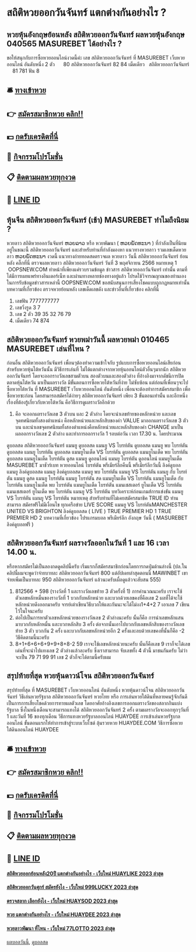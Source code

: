 # สถิติหวยออกวันจันทร์ แตกต่างกันอย่างไร ?
## หวยหุ้นอังกฤษย้อนหลัง สถิติหวยออกวันจันทร์ ผลหวยหุ้นอังกฤษ 040565 MASUREBET ได้อย่างไร ?
ขอให้สนุกกับการซื้อหวยออนไลน์งวดนี้ค่ะ
เลข สถิติหวยออกวันจันทร์ ที่ MASUREBET เว็บหวยออนไลน์ อันดับหนึ่ง 2 ตัว      80 สถิติหวยออกวันจันทร์ 82 84
เม็ดเดียว   สถิติหวยออกวันจันทร์     81 781
ฟัน 8

## 🛎 [ทางเข้าหวย](https://bit.ly/3BG5bNw)
## 👉 [สมัครสมาชิกหวย คลิก!!](https://bit.ly/3BG5bNw)
## 💵 [กดรับเครดิตที่นี่](https://bit.ly/3C3mvgS)
## 👑 [กิจกรรมโปรโมชั่น](https://bit.ly/3C3mvgS)
## 📋 [ติดตามผลหวยทุกงวด](https://bit.ly/3C3mvgS)
## 📱 [LINE ID](https://bit.ly/3C3mvgS)

## หุ้นจีน สถิติหวยออกวันจันทร์ (เช้า) MASUREBET ทำไมถึงนิยม ?
หวยลาว สถิติหวยออกวันจันทร์ ຫວຍລາວ หรือ หวยพัฒนา ( ຫວຍພັດທະນາ ) ที่กำลังเป็นที่นิยมอยู่ในขณะนี้ สถิติหวยออกวันจันทร์ และสำหรับท่านที่กำลังมองหา แนวทางหวยลาว รวมเลขเด็ดหวยลาว ຫວຍພັດທະນາ งวดนี้
 แนวทางถ่ายทอดสดตรวจผล หวยลาว วันนี้ สถิติหวยออกวันจันทร์ ย้อนหลัง คลิ๊กที่นี่ 
ตรวจผลหวยลาว สถิติหวยออกวันจันทร์ วันที่ 3 พฤศจิกายน 2566
หมายเหตุ 1  OOPSNEW.COM ทำหน้าที่เพียงแค่รวบรวมข้อมูล ข่าวสาร สถิติหวยออกวันจันทร์ เท่านั้น ตามที่ได้มีการเผยแพร่ทางอินเตอร์เน็ท และผ่านทางหลายช่องทางอยู่แล้ว โปรดใช้วิจารณญาณของท่านเอง ในการรับข้อมูลข่าวสารเหล่านี้ OOPSNEW.COM ขอสนับสนุนการเสี่ยงโชคแบบถูกกฎหมายเท่านั้น
บทความที่เกี่ยวข้อง
ตรวจหวยย้อนหลัง เลขเด็ดเลขดัง และข่าวอื่นที่เกี่ยวข้อง คลิกที่นี่
1. เลขฟัน 7777777777
2. เลขวิ่งรูด 3 7
3. เลข 2 ตัว 39 35 32 76 79
4. เม็ดเดียว 74 874

## สถิติหวยออกวันจันทร์ หวยพม่าวันนี้ ผลหวยพม่า 010465 MASUREBET เล่นที่ไหน ?
ก่อนอื่น สถิติหวยออกวันจันทร์ เพื่อนๆต้องทำความเข้าใจกับ รูปแบบการซื้อหวยออนไลน์เสียก่อน
สำหรับหวยหุ้นไต้หวันนั้น มีวิธีการเล่นที่ ไม่ได้แตกต่างจากหวยหุ้นออนไลน์ตัวอื่นๆมากนัก สถิติหวยออกวันจันทร์ โดยจะออกรางวัลเลขสามตัวบน สองตัวบนและสองตัวล่าง ที่อ้างอิงมาจากดัชนีการปิดตลาดหุ้นไต้หวัน มาเป็นผลรางวัล มีขั้นตอนการซื้อหวยไต้หวันที่ง่าย ไม่ซับซ้อน แต่ก่อนที่เพื่อนๆจะไปซื้อหวยไต้หวัน ที่ MASUREBET เว็บหวยออนไลน์ อันดับหนึ่ง เพื่อนจะต้องทำการสมัครสมาชิก เพื่อซื้อหวยซะก่อน โดยสามารถสมัครได้ง่ายๆ สถิติหวยออกวันจันทร์ เพียง 3 ขั้นตอนเท่านั้น และอีกหนึ่งเรื่องที่ต้องรู้เกี่ยวกับหวยไต้หวัน คือวิธีการดูผลรางวัลอีกด้วย
1. คือ จะออกผลรางวัลเลข 3 ตัวบน และ 2 ตัวล่าง โดยจะนำเลขท้ายของหลักหน่วย และเลขจุดทศนิยมทั้งสองตำแหน่ง คือหลักหน่วยและหลักสิบของค่า VALUE มาออกผลรางวัลเลข 3 ตัวบน และนำเลขจุดทศนิยมทั้งสองตำแหน่งคือหลักหน่วยและหลักสิบของค่า CHANGE มาเป็นผลออกรางวัลเลข 2 ตัวล่าง และทำการออกรางวัล 1 รอบต่อวัน เวลา 17.30 น. โดยประมาณ

ดูบอลสด สถิติหวยออกวันจันทร์ แมนยู ดูบอลสด แมนยู VS ไบรท์ตัน ดูบอลสด แมนยู พบ ไบรท์ตัน ดูบอลสด แมนยู ไบรท์ตัน ดูบอลสด แมนยูไนเต็ด VS ไบรท์ตัน ดูบอลสด แมนยูไนเต็ด พบ ไบรท์ตัน ดูบอลสด แมนยูไนเต็ด ไบรท์ตัน ดูสด แมนยู ดูออนไลน์ แมนยู ไบรท์ตัน ดูออนไลน์ แมนยูไนเต็ด MASUREBET มาชัวร์เบท หวยออนไลน์ ไบรท์ตัน พรีเมียร์ลีกคืนนี้ พรีเมียร์ลีกวันนี้ ลิงค์ดูบอล แมนยู ลิงค์ดูบอลสด แมนยู ลิงค์ดูบอลสด แมนยู พบ ไบรท์ตัน แมนยู VS ไบรท์ตัน แมนยู กับ ไบรท์ตัน แมนยู ดูสด แมนยู ไบรท์ตัน แมนยู ไบรท์ตัน สด แมนยูไนเต็ด VS ไบรท์ตัน แมนยูไนเต็ด กับ ไบรท์ตัน แมนยูไนเต็ด พบ ไบรท์ตัน แมนยูไนเต็ด ไบรท์ตัน แมนเชสเตอร์ ยูไนเต็ด VS ไบรท์ตัน แมนเชสเตอร์ ยูไนเต็ด พบ ไบรท์ตัน
แมนยู VS ไบรท์ตัน
บทวิเคราะห์ก่อนเกมส์การแข่งขัน แมนยู VS ไบรท์ตัน
แมนยู VS ไบรท์ตัน
หมายเหตุ สำหรับท่านที่ไม่เคยสมัครสมาชิค TRUE ID ท่านสามารถ สมัครฟรีไม่มีเงื่อนไข ทุกเครือข่าย
LIVE SCORE แมนยู VS ไบรท์ตันMANCHESTER UNITED VS BRIGHTON
ลิงค์ดูบอลสด ( LIVE )
 TRUE PREMIER HD 1 
 TRUE PREMIER HD 2 
บทความที่เกี่ยวข้อง
โปรแกรมบอล พรีเมียร์ลีก อังกฤษ วันนี้ ( MASUREBET ลิงค์ดูบอลฟรี )

## สถิติหวยออกวันจันทร์ ผลรางวัลออกในวันที่ 1 และ 16 เวลา 14.00 น.
หรือหากสมัครไม่เป็นลองกดดูคลิปนี้ครับ
เริ่มแรกก็สมัครสมาชิกก่อนโดยการกดปุ่มด้านล่างนี้
(ปล.ในคลิปนี้ผมจะพูดว่าจ่ายบาทละ สถิติหวยออกวันจันทร์ 800 แต่อัปเดทล่าสุดตอนนี้ MAWINBET เขาจ่ายเพิ่มเป็นบาทละ 950 สถิติหวยออกวันจันทร์ แล้วนะครับเผื่อดูแล้วจะสับสน 555)
1. 812566 + 598 (รางวัลที่ 1 และรางวัลเลขท้าย 3 ตัวครั้งที่ 1) การคำนวณนะครับ เราจะใช้ตัวเลขหลักหมื่นของรางวัลที่ 1 บวกกับหลักหน่วย และบวกด้วยเลขคงที่คือเลข 2 ผลที่ได้จะใช้หลักหน่วยดึงออกมาครับ จารย์เต่าเขียนวิธีบวกให้และกันนะจะได้ไม่งง1+4+2 7 เอาเลข 7 เขียนไว้ในใจนะครับ
2. ต่อไปเป็นการหาตัวเลขหลักหน่วยของรางวัลเลข 2 ตัวล่างนะครับ นั้นก็คือ การนำเลขหลักแสนมาบวกกับหลักหมื่น และบวกหลักสิบ 3 ครั้ง ต่อจากนั้นเอาไปบวกกับเลขหลักสิบของรางวัลเลขท้าย 3 ตัว บวกกัน 2 ครั้ง และบวกกับเลขหลักหน่วยอีก 2 ครั้งและลบด้วยเลขคงที่นั้นก็คือ -2 วิธีคิดตามนี้นะครับ
3. 8+1+6+6+6+9+9+8+8-2 59 เราจะใช้เลขหลักหน่วยนะครับ นั้นก็คือเลข 9 เราก็จะได้เลขเด่นที่จะนำไปแทงเลข 2 ตัวล่างแล้วละครับ ซึ่งเราสามารถ จับเลขทั้ง 4 ตัวนี้ มาชนกันครับ ไม่ว่าจะเป็น 79 71 99 91 เลข 2 ตัวก็จะได้ตามนี้ครับผม

## สรุปท้ายที่สุด หวยหุ้นดาวน์โจน สถิติหวยออกวันจันทร์
สรุปท้ายที่สุด ที่ MASUREBET เว็บหวยออนไลน์ อันดับหนึ่ง หวยหุ้นดาวน์โจน สถิติหวยออกวันจันทร์ วิธีเล่นหวยรัฐบาล สถิติหวยออกวันจันทร์ หวยไทย หรือ การเล่นหวยใต้ดินที่หลายคนรู้จักกันดี เป็นการการเสี่ยงโชคด้วยการทายผลตัวเลข โดยอาศัยอ้างอิงเลขการออกผลรางวัลของสลากกินแบ่งรัฐบาล ซึ่งในหนึ่งเดือนจะสามารถแทงได้ สถิติหวยออกวันจันทร์ 2 ครั้ง ตามผลรางวัลจะออกทุกๆวันที่ 1 และวันที่ 16 ของทุกเดือน
วิธีการแทงหวยรัฐบาลออนไลน์ HUAYDEE
การเข้าเล่นหวยรัฐบาลออนไลน์ ขั้นตอนแรกให้ทำการเข้าสู่ระบบเว็บไซต์ ลุ้นรวยหวย HUAYDEE.COM
วิธีการซื้อหวยใต้ดินออนไลน์ HUAYDEE

## 🛎 [ทางเข้าหวย](https://bit.ly/3BG5bNw)
## 👉 [สมัครสมาชิกหวย คลิก!!](https://bit.ly/3BG5bNw)
## 💵 [กดรับเครดิตที่นี่](https://bit.ly/3C3mvgS)
## 👑 [กิจกรรมโปรโมชั่น](https://bit.ly/3C3mvgS)
## 📋 [ติดตามผลหวยทุกงวด](https://bit.ly/3C3mvgS)
## 📱 [LINE ID](https://bit.ly/3C3mvgS)

#### [สถิติหวยออกย้อนหลัง20ปี แตกต่างกันอย่างไร - เว็บใหม่ HUAYLIKE 2023 ล่าสุด](https://atom.io/themes/สถิติหวยออกย้อนหลัง20ปี%20แตกต่างกันอย่างไร%20-%20เว็บใหม่%20huaylike%202023%20ล่าสุด)
#### [สถิติหวยออกวันศุกร์ สมัครยังไง - เว็บใหม่ 999LUCKY 2023 ล่าสุด](https://atom.io/themes/สถิติหวยออกวันศุกร์%20สมัครยังไง%20-%20เว็บใหม่%20999lucky%202023%20ล่าสุด)
#### [ตรวจสลาก เลือกยังไง - เว็บใหม่ HUAYSOD 2023 ล่าสุด](https://atom.io/themes/ตรวจสลาก%20เลือกยังไง%20-%20เว็บใหม่%20huaysod%202023%20ล่าสุด)
#### [หวย แตกต่างกันอย่างไร - เว็บใหม่ HUAYDEE 2023 ล่าสุด](https://atom.io/themes/หวย%20แตกต่างกันอย่างไร%20-%20เว็บใหม่%20huaydee%202023%20ล่าสุด)
#### [หวยลาวพัฒนา ที่ไหน - เว็บใหม่ 77LOTTO 2023 ล่าสุด](https://atom.io/themes/หวยลาวพัฒนา%20ที่ไหน%20-%20เว็บใหม่%2077lotto%202023%20ล่าสุด)

[ผลบอลวันนี้](https://siamsport.tv "ผลบอลวันนี้"), [ดูบอลสด](https://siamsport.tv/ดูบอลสด "ดูบอลสด")